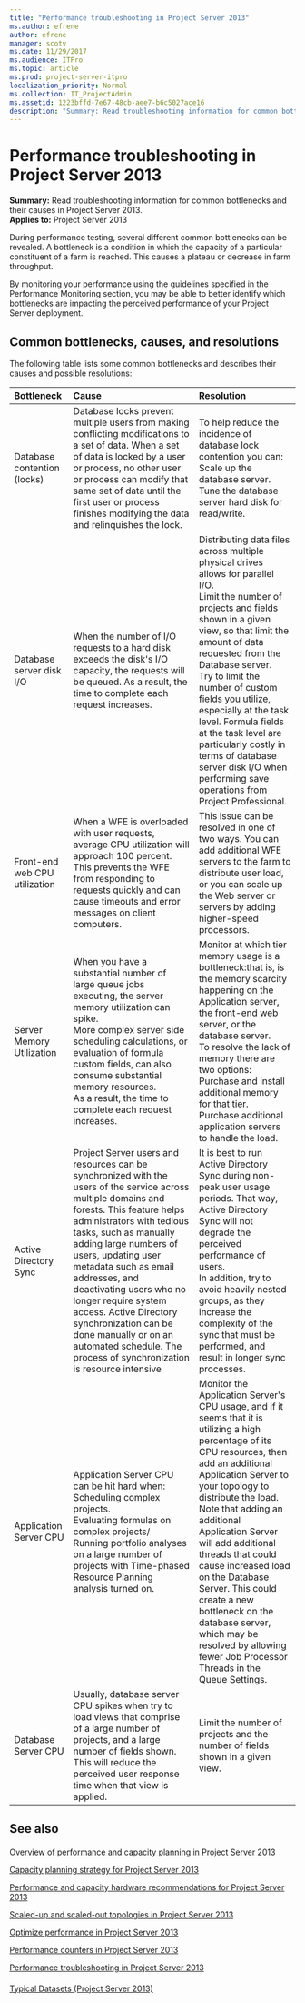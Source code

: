 ```yaml
---
title: "Performance troubleshooting in Project Server 2013"
ms.author: efrene
author: efrene
manager: scotv
ms.date: 11/29/2017
ms.audience: ITPro
ms.topic: article
ms.prod: project-server-itpro
localization_priority: Normal
ms.collection: IT_ProjectAdmin
ms.assetid: 1223bffd-7e67-48cb-aee7-b6c5027ace16
description: "Summary: Read troubleshooting information for common bottlenecks and their causes in Project Server 2013."
---
```


# Performance troubleshooting in Project Server 2013
 
 **Summary:** Read troubleshooting information for common bottlenecks and their causes in Project Server 2013.<br/>
**Applies to:** Project Server 2013
  
During performance testing, several different common bottlenecks can be revealed. A bottleneck is a condition in which the capacity of a particular constituent of a farm is reached. This causes a plateau or decrease in farm throughput.
  
By monitoring your performance using the guidelines specified in the Performance Monitoring section, you may be able to better identify which bottlenecks are impacting the perceived performance of your Project Server deployment. 
  
## Common bottlenecks, causes, and resolutions

The following table lists some common bottlenecks and describes their causes and possible resolutions:
  
|**Bottleneck**|**Cause**|**Resolution**|
|:-----|:-----|:-----|
|Database contention (locks)  <br/> |Database locks prevent multiple users from making conflicting modifications to a set of data. When a set of data is locked by a user or process, no other user or process can modify that same set of data until the first user or process finishes modifying the data and relinquishes the lock.  <br/> | To help reduce the incidence of database lock contention you can: <br/>  Scale up the database server. <br/>  Tune the database server hard disk for read/write. <br/> |
|Database server disk I/O  <br/> |When the number of I/O requests to a hard disk exceeds the disk's I/O capacity, the requests will be queued. As a result, the time to complete each request increases.  <br/> |Distributing data files across multiple physical drives allows for parallel I/O.  <br/> Limit the number of projects and fields shown in a given view, so that limit the amount of data requested from the Database server.  <br/> Try to limit the number of custom fields you utilize, especially at the task level. Formula fields at the task level are particularly costly in terms of database server disk I/O when performing save operations from Project Professional.  <br/> |
|Front-end web CPU utilization  <br/> |When a WFE is overloaded with user requests, average CPU utilization will approach 100 percent. This prevents the WFE from responding to requests quickly and can cause timeouts and error messages on client computers.  <br/> |This issue can be resolved in one of two ways. You can add additional WFE servers to the farm to distribute user load, or you can scale up the Web server or servers by adding higher-speed processors.  <br/> |
|Server Memory Utilization  <br/> |When you have a substantial number of large queue jobs executing, the server memory utilization can spike.  <br/> More complex server side scheduling calculations, or evaluation of formula custom fields, can also consume substantial memory resources.  <br/> As a result, the time to complete each request increases.  <br/> | Monitor at which tier memory usage is a bottleneck:that is, is the memory scarcity happening on the Application server, the front-end web server, or the database server. <br/>  To resolve the lack of memory there are two options: <br/>  Purchase and install additional memory for that tier. <br/>  Purchase additional application servers to handle the load. <br/> |
|Active Directory Sync  <br/> |Project Server users and resources can be synchronized with the users of the service across multiple domains and forests. This feature helps administrators with tedious tasks, such as manually adding large numbers of users, updating user metadata such as email addresses, and deactivating users who no longer require system access. Active Directory synchronization can be done manually or on an automated schedule. The process of synchronization is resource intensive  <br/> |It is best to run Active Directory Sync during non-peak user usage periods. That way, Active Directory Sync will not degrade the perceived performance of users.  <br/> In addition, try to avoid heavily nested groups, as they increase the complexity of the sync that must be performed, and result in longer sync processes.  <br/> |
|Application Server CPU  <br/> | Application Server CPU can be hit hard when: <br/>  Scheduling complex projects. <br/>  Evaluating formulas on complex projects/ <br/>  Running portfolio analyses on a large number of projects with Time-phased Resource Planning analysis turned on. <br/> |Monitor the Application Server's CPU usage, and if it seems that it is utilizing a high percentage of its CPU resources, then add an additional Application Server to your topology to distribute the load.  <br/> Note that adding an additional Application Server will add additional threads that could cause increased load on the Database Server. This could create a new bottleneck on the database server, which may be resolved by allowing fewer Job Processor Threads in the Queue Settings.  <br/> |
|Database Server CPU  <br/> |Usually, database server CPU spikes when try to load views that comprise of a large number of projects, and a large number of fields shown. This will reduce the perceived user response time when that view is applied.  <br/> |Limit the number of projects and the number of fields shown in a given view.  <br/> |
   
## See also

#### 

[Overview of performance and capacity planning in Project Server 2013](overview-of-performance-and-capacity-planning-in-project-server-2013.md)
  
[Capacity planning strategy for Project Server 2013](capacity-planning-strategy-for-project-server-2013.md)
  
[Performance and capacity hardware recommendations for Project Server 2013](performance-and-capacity-hardware-recommendations-for-project-server-2013.md)
  
[Scaled-up and scaled-out topologies in Project Server 2013](scaled-up-and-scaled-out-topologies-in-project-server-2013.md)
  
[Optimize performance in Project Server 2013](optimize-performance-in-project-server-2013.md)
  
[Performance counters in Project Server 2013](performance-counters-in-project-server-2013.md)
  
[Performance troubleshooting in Project Server 2013](performance-troubleshooting-in-project-server-2013.md)
#### 

[Typical Datasets (Project Server 2013)](http://technet.microsoft.com/library/e2a0a4b6-0bda-468e-aeca-00f2807bf644.aspx)


